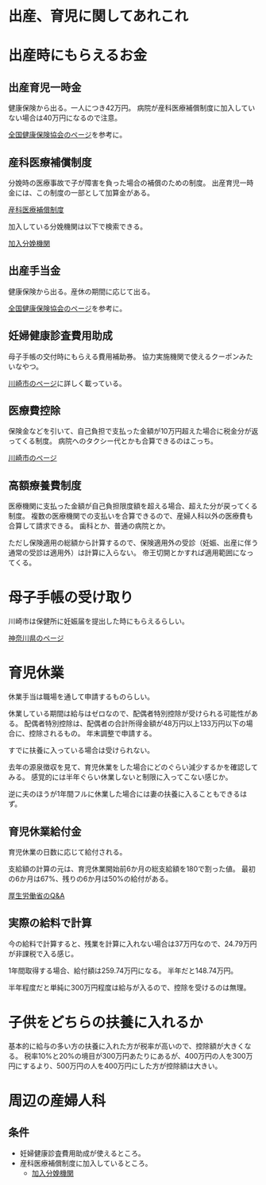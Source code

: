 出産、育児に関してあれこれ
========================================================================================================================

# 出産時にもらえるお金

## 出産育児一時金

健康保険から出る。一人につき42万円。
病院が産科医療補償制度に加入していない場合は40万円になるので注意。

[全国健康保険協会のページ](https://www.kyoukaikenpo.or.jp/g6/cat620/r310/)を参考に。

## 産科医療補償制度

分娩時の医療事故で子が障害を負った場合の補償のための制度。
出産育児一時金には、この制度の一部として加算金がある。

[産科医療補償制度](http://www.sanka-hp.jcqhc.or.jp/outline/purpose.html)

加入している分娩機関は以下で検索できる。

[加入分娩機関](http://www.sanka-hp.jcqhc.or.jp/search/index.php)

## 出産手当金

健康保険から出る。産休の期間に応じて出る。

[全国健康保険協会のページ](https://www.kyoukaikenpo.or.jp/g6/cat620/r311/)を参考に。

## 妊婦健康診査費用助成

母子手帳の交付時にもらえる費用補助券。
協力実施機関で使えるクーポンみたいなやつ。

[川崎市のページ](https://www.city.kawasaki.jp/450/page/0000030568.html)に詳しく載っている。

## 医療費控除

保険金などを引いて、自己負担で支払った金額が10万円超えた場合に税金分が返ってくる制度。
病院へのタクシー代とかも合算できるのはこっち。

[川崎市のページ](https://www.city.kawasaki.jp/tama/page/0000028441.html)

## 高額療養費制度

医療機関に支払った金額が自己負担限度額を超える場合、超えた分が戻ってくる制度。
複数の医療機関での支払いを合算できるので、産婦人科以外の医療費も合算して請求できる。
歯科とか、普通の病院とか。

ただし保険適用の総額から計算するので、保険適用外の受診（妊娠、出産に伴う通常の受診は適用外）は計算に入らない。
帝王切開とかすれば適用範囲になってくる。

# 母子手帳の受け取り

川崎市は保健所に妊娠届を提出した時にもらえるらしい。

[神奈川県のページ](https://www.pref.kanagawa.jp/docs/cz6/cnt/f849/index.html)

# 育児休業

休業手当は職場を通して申請するものらしい。

休業している期間は給与はゼロなので、配偶者特別控除が受けられる可能性がある。
配偶者特別控除は、配偶者の合計所得金額が48万円以上133万円以下の場合に、控除されるもの。
年末調整で申請する。

すでに扶養に入っている場合は受けられない。

去年の源泉徴収を見て、育児休業をした場合にどのぐらい減少するかを確認してみる。
感覚的には半年ぐらい休業しないと制限に入ってこない感じか。

逆に夫のほうが1年間フルに休業した場合には妻の扶養に入ることもできるはず。

## 育児休業給付金

育児休業の日数に応じて給付される。

支給額の計算の元は、育児休業開始前6か月の総支給額を180で割った値。
最初の6か月は67%、残りの6か月は50%の給付がある。

[厚生労働省のQ&A](https://www.mhlw.go.jp/stf/seisakunitsuite/bunya/0000158500.html)

## 実際の給料で計算

今の給料で計算すると、残業を計算に入れない場合は37万円なので、24.79万円が非課税で入る感じ。

1年間取得する場合、給付額は259.74万円になる。
半年だと148.74万円。

半年程度だと単純に300万円程度は給与が入るので、控除を受けるのは無理。

# 子供をどちらの扶養に入れるか

基本的に給与の多い方の扶養に入れた方が税率が高いので、控除額が大きくなる。
税率10%と20%の境目が300万円あたりにあるが、400万円の人を300万円にするより、500万円の人を400万円にした方が控除額は大きい。

# 周辺の産婦人科

## 条件

- 妊婦健康診査費用助成が使えるところ。
- 産科医療補償制度に加入しているところ。
  - [加入分娩機関](http://www.sanka-hp.jcqhc.or.jp/search/index.php)
